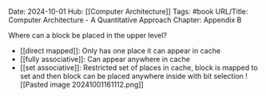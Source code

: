 Date: 2024-10-01
Hub: [[Computer Architecture]]
Tags: #book
URL/Title: Computer Architecture - A Quantitative Approach
Chapter: Appendix B

Where can a block be placed in the upper level?

- [[direct mapped]]: Only has one place it can appear in cache
- [[fully associative]]: Can appear anywhere in cache
- [[set associative]]: Restricted set of places in cache, block is mapped to set and then block can be placed anywhere inside with bit selection
![[Pasted image 20241001161112.png]]